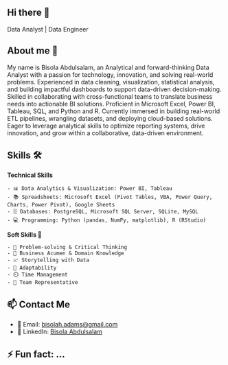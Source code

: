 ## Hi there 👋
Data Analyst | Data Engineer 

## About me 💬
My name is Bisola Abdulsalam, an Analytical and forward-thinking Data Analyst with a passion for technology, innovation, and solving real-world problems. Experienced in data cleaning, visualization, statistical analysis, and building impactful dashboards to support data-driven decision-making. Skilled in collaborating with cross-functional teams to translate business needs into actionable BI solutions. Proficient in Microsoft Excel, Power BI, Tableau, SQL, and Python and R. Currently immersed in building real-world ETL pipelines, wrangling datasets, and deploying cloud-based solutions. Eager to leverage analytical skills to optimize reporting systems, drive innovation, and grow within a collaborative, data-driven environment.

## Skills 🛠️
  **Technical Skills**
  
    - 📊 Data Analytics & Visualization: Power BI, Tableau  
    - 📚 Spreadsheets: Microsoft Excel (Pivot Tables, VBA, Power Query, Charts, Power Pivot), Google Sheets  
    - 🗄️ Databases: PostgreSQL, Microsoft SQL Server, SQLite, MySQL  
    - 💻 Programming: Python (pandas, NumPy, matplotlib), R (RStudio)



  **Soft Skills 🤝**
  
    - 🧠 Problem-solving & Critical Thinking  
    - 💼 Business Acumen & Domain Knowledge  
    - 📈 Storytelling with Data  
    - 🔄 Adaptability
    - ⏲️ Time Management
    - 👥 Team Representative

## 📫 Contact Me

- 📧 Email: [bisolah.adams@gmail.com](mailto:bisolah.adams@gmail.com)  
- 💼 LinkedIn: [Bisola Abdulsalam](https://www.linkedin.com/in/bisola-abdulsalam/)

## ⚡ Fun fact: ...

<!--
**beesorlah-hub/beesorlah-hub** is a ✨ _special_ ✨ repository because its `README.md` (this file) appears on your GitHub profile.

Here are some ideas to get you started:

- 🔭 I’m currently working on ...
- 🌱 I’m currently learning ...
- 👯 I’m looking to collaborate on ...
- 🤔 I’m looking for help with ...
- 💬 Ask me about ...
- 📫 How to reach me: ...
- 😄 Pronouns: ...
- ⚡ Fun fact: ...
-->
